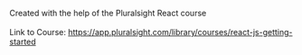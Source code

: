 Created with the help of the Pluralsight React course
<br />
<br />
Link to Course: https://app.pluralsight.com/library/courses/react-js-getting-started
